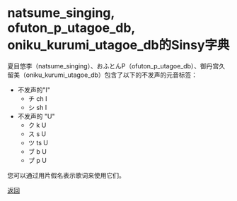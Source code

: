 # natsume_singing, ofuton_p_utagoe_db, oniku_kurumi_utagoe_db的Sinsy字典

夏目悠李（natsume_singing）、おふとんP（ofuton_p_utagoe_db）、御丹宫久留美（oniku_kurumi_utagoe_db）包含了以下的不发声的元音标签：

- 不发声的"I"
  - チ ch I
  - シ sh I
- 不发声的 "U"
  - ク k U
  - ス s U
  - ツ ts U
  - ブ b U
  - プ p U

您可以通过用片假名表示歌词来使用它们。





[返回](/nnsvs-zh-traanslate/nnsvs/)
